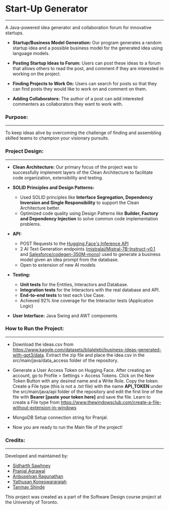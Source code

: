 # Start-Up Generator
___

A Java-powered idea generator and collaboration forum for innovative startups. 


* **Startup/Business Model Generation:** Our program generates a random startup idea and a possible business model for the generated idea using language models.

* **Posting Startup Ideas to Forum:** Users can post these ideas to a forum that allows others to read the post, and comment if they are interested in working on the project.

* **Finding Projects to Work On:** Users can search for posts so that they can find posts they would like to work on and comment on them.

* **Adding Collaborators:** The author of a post can add interested commenters as collaborators they want to work with.

### Purpose: 
___
To keep ideas alive by overcoming the challenge of finding and assembling skilled teams to champion your visionary pursuits.


### Project Design: 
___

* **Clean Architecture:** Our primary focus of the project was to successfully implement layers of the Clean Architecture to facilitate code organization, extensibility and testing. 

* **SOLID Principles and Design Patterns:** 
   * Used SOLID principles like **Interface Segregation, Dependency Inversion and Single Responsibility** to support the Clean Architecture better. 
   * Optimized code quality using Design Patterns like **Builder, Factory and Dependency Injection** to solve common code implementation problems. 

* **API:** 
   * POST Requests to the [Hugging Face's Inference API](https://huggingface.co/inference-api) 
   * 2 AI Text Generation endpoints ([mistralai/Mistral-7B-Instruct-v0.1](https://huggingface.co/mistralai/Mistral-7B-Instruct-v0.1) and [Salesforce/codegen-350M-mono](https://huggingface.co/Salesforce/codegen-350M-mono)) used to generate a business model given an idea prompt from the database. 
   * Open to extension of new AI models 

* **Testing:** 
   * **Unit tests** for the Entities, Interactors and Database. 
   * **Integration tests** for the Interactors with the real database and API. 
   * **End-to-end tests** to test each Use Case. 
   * Achieved 92% line coverage for the Interactor tests (Application Logic) 

* **User Interface:** Java Swing and AWT components  

### How to Run the Project: 
___
* Download the ideas.csv from https://www.kaggle.com/datasets/bilalelebi/business-ideas-generated-with-gpt3/data. Extract the zip file and place the idea.csv in the src/main/java/data_access folder of the repository. 

* Generate a User Access Token on Hugging Face. After creating an account, go to Profile > Settings > Access Tokens. Click on the New Token Button with any desired name and a Write Role. Copy the token. Create a File type (this is not a .txt file) with the name **API_TOKEN** under the src/main/java/api folder of the repository and edit the first line of the file with **Bearer [paste your token here]** and save the file. Learn to create a File type from https://www.thewindowsclub.com/create-a-file-without-extension-in-windows

* MongoDB Setup connection string for Pranjal.

* Now you are ready to run the Main file of the project!

### Credits: 
___
Developed and maintained by: 

* [Sidharth Sawhney](https://github.com/SidharthSawhney)
* [Pranjal Agrawal](https://github.com/Pranjal-R-Agrawal)
* [Anbuselvan Ragunathan](https://github.com/anbu1504)
* [Yathusan Koneswararajah](https://github.com/YathusanK)
* [Tanmay Shinde](https://github.com/Tanmay-Shinde)                                                            

This project was created as a part of the Software Design course project at the University of Toronto.
